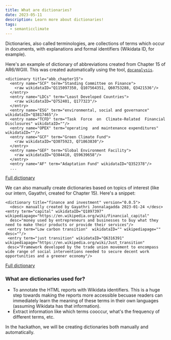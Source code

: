 ```yaml
---
title: What are dictionaries?
date: 2023-05-11
description: Learn more about dictionaries!
tags:
  - semanticclimate
---
```

Dictionaries, also called terminologies, are collections of terms which occur in documents, with explanations and formal identifiers (Wikidata ID, for example).

Here's an example of dictionary of abbreviations created from Chapter 15 of AR6/WGIII. This was created automatically using the tool, [`docanalysis`](https://github.com/petermr/docanalysis).
```
<dictionary title="abb_chapter15">
  <entry name="SCF" term="Standing Committee on Finance">
    <raw wikidataID="Q115097350, Q107564351, Q60753288, Q3421536"/>
  </entry>
  <entry name="LDCs" term="Least Developed Countries">
    <raw wikidataID="Q752401, Q177323"/>
  </entry>
  <entry name="ESG" term="environmental, social and governance" wikidataID="Q3817465"/>
  <entry name="TCFD" term="Task  Force  on  Climate-Related  Financial  Disclosures" wikidataID=""/>
  <entry name="OPEX" term="operating  and maintenance expenditures" wikidataID=""/>
  <entry name="GCF" term="Green Climate Fund">
    <raw wikidataID="Q3075923, Q71863830"/>
  </entry>
  <entry name="GEF" term="Global Environment Facility">
    <raw wikidataID="Q384410, Q59639658"/>
  </entry>
  <entry name="AF" term="Adaptation Fund" wikidataID="Q352378"/>
  ...
```
[Full dictionary](https://github.com/petermr/semanticClimate/blob/main/ipcc/ar6/wg3/Chapter15/dict/ipcc_chapter15_man_dict.xml)

We can also manually create dictionaries based on topics of interest (like our intern, Gayathri, created for Chapter 15). Here's a snippet:
```
<dictionary title="finance and investment" version="0.0.5">
  <desc> manually created by Gayathri Jonnalagadda 2023-01-24 </desc>
<entry term="capital" wikidataID="Q1897397" wikipediapage="https://en.wikipedia.org/wiki/Financial_capital"
  desc="money used by entrepreneurs and businesses to buy what they need to make their products or provide their services"/>
 <entry term="Low carbon transition"  wikidataID="" wikipediapage="" desc=""/>
 <entry term="just transition" wikidataID="Q6316391" wikipediapage="https://en.wikipedia.org/wiki/Just_transition"
 desc="Framework developed by the trade union movement to encompass wide range of social interventions needed to secure decent work opportunities and a greener economy"/>
```
[Full dictionary](https://github.com/petermr/semanticClimate/blob/main/ipcc/ar6/wg3/Chapter15/dict/ipcc_chapter15_abb_dict.xml)

### What are dictionaries used for?
- To annotate the HTML reports with Wikidata identifiers. This is a huge step towards making the reports more accessible becuase readers can immediately learn the meaning of these terms in their own languages (assuming Wikidata has that information). 
- Extract information like which terms cooccur, what's the frequency of different terms, etc. 

In the hackathon, we will be creating dictionaries both manually and automatically. 




